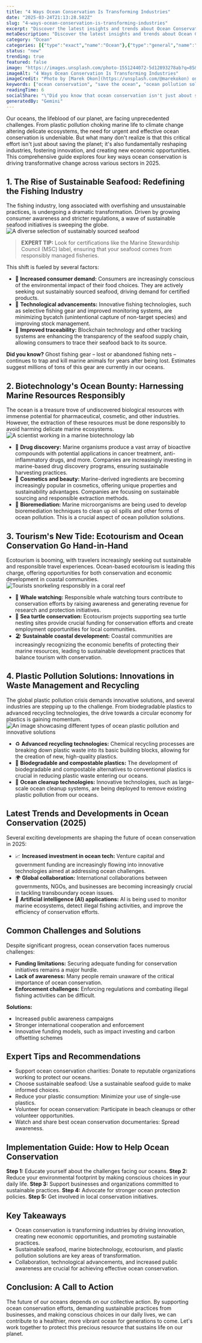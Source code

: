 ```yaml
---
title: "4 Ways Ocean Conservation Is Transforming Industries"
date: "2025-03-24T21:13:28.582Z"
slug: "4-ways-ocean-conservation-is-transforming-industries"
excerpt: "Discover the latest insights and trends about Ocean Conservation. This comprehensive guide covers everything you need to know about Ocean Conservation in 2025."
metaDescription: "Discover the latest insights and trends about Ocean Conservation. This comprehensive guide covers everything you need to know about Ocean Conservation in 2..."
category: "Ocean"
categories: [{"type":"exact","name":"Ocean"},{"type":"general","name":"Policy"},{"type":"medium","name":"Marine Law"},{"type":"specific","name":"Fisheries Management"},{"type":"niche","name":"Bycatch Reduction"}]
status: "new"
trending: true
featured: false
image: "https://images.unsplash.com/photo-1551244072-5d12893278ab?q=85&w=1200&fit=max&fm=webp&auto=compress"
imageAlt: "4 Ways Ocean Conservation Is Transforming Industries"
imageCredit: "Photo by [Marek Okon](https://unsplash.com/@marekokon) on Unsplash"
keywords: ["ocean conservation", "save the ocean", "ocean pollution solutions", "marine conservation organizations", "protect ocean wildlife", "how to help ocean conservation", "ocean conservation charities", "sustainable seafood guide", "ocean conservation volunteer opportunities", "best ocean conservation documentaries"]
readingTime: 6
socialShare: "\"Did you know that ocean conservation isn't just about saving marine life – it's also revolutionizing industries and creating exciting new economic opportunities?  The future of our oceans is intertwined with our future.\""
generatedBy: "Gemini"
---
```




Our oceans, the lifeblood of our planet, are facing unprecedented challenges.  From plastic pollution choking marine life to climate change altering delicate ecosystems, the need for urgent and effective ocean conservation is undeniable. But what many don't realize is that this critical effort isn't just about saving the planet; it's also fundamentally reshaping industries, fostering innovation, and creating new economic opportunities. This comprehensive guide explores four key ways ocean conservation is driving transformative change across various sectors in 2025.

## 1. The Rise of Sustainable Seafood: Redefining the Fishing Industry

The fishing industry, long associated with overfishing and unsustainable practices, is undergoing a dramatic transformation.  Driven by growing consumer awareness and stricter regulations, a wave of sustainable seafood initiatives is sweeping the globe.  ![A diverse selection of sustainably sourced seafood](https://images.unsplash.com/photo-1575362247640-3c7f5079818d?q=85&w=1200&fit=max&fm=webp&auto=compress)

> **EXPERT TIP:** Look for certifications like the Marine Stewardship Council (MSC) label, ensuring that your seafood comes from responsibly managed fisheries.

This shift is fueled by several factors:

* 🎣 **Increased consumer demand:**  Consumers are increasingly conscious of the environmental impact of their food choices.  They are actively seeking out sustainably sourced seafood, driving demand for certified products.
* 🐠 **Technological advancements:**  Innovative fishing technologies, such as selective fishing gear and improved monitoring systems, are minimizing bycatch (unintentional capture of non-target species) and improving stock management.
* 🌊 **Improved traceability:** Blockchain technology and other tracking systems are enhancing the transparency of the seafood supply chain, allowing consumers to trace their seafood back to its source.

**Did you know?** Ghost fishing gear – lost or abandoned fishing nets – continues to trap and kill marine animals for years after being lost.  Estimates suggest millions of tons of this gear are currently in our oceans.

## 2.  Biotechnology's Ocean Bounty:  Harnessing Marine Resources Responsibly

The ocean is a treasure trove of undiscovered biological resources with immense potential for pharmaceutical, cosmetic, and other industries. However, the extraction of these resources must be done responsibly to avoid harming delicate marine ecosystems.  ![A scientist working in a marine biotechnology lab](https://images.unsplash.com/photo-1600418725276-a399595aac45?q=85&w=1200&fit=max&fm=webp&auto=compress)

* 🔬 **Drug discovery:** Marine organisms produce a vast array of bioactive compounds with potential applications in cancer treatment, anti-inflammatory drugs, and more.  Companies are increasingly investing in marine-based drug discovery programs, ensuring sustainable harvesting practices.
* 🧴 **Cosmetics and beauty:**  Marine-derived ingredients are becoming increasingly popular in cosmetics, offering unique properties and sustainability advantages.  Companies are focusing on sustainable sourcing and responsible extraction methods.
* 🌱 **Bioremediation:**  Marine microorganisms are being used to develop bioremediation techniques to clean up oil spills and other forms of ocean pollution. This is a crucial aspect of ocean pollution solutions.

## 3.  Tourism's New Tide:  Ecotourism and Ocean Conservation Go Hand-in-Hand

Ecotourism is booming, with travelers increasingly seeking out sustainable and responsible travel experiences.  Ocean-based ecotourism is leading this charge, offering opportunities for both conservation and economic development in coastal communities. ![Tourists snorkeling responsibly in a coral reef](https://images.unsplash.com/photo-1621992236976-b3a784f109fa?q=85&w=1200&fit=max&fm=webp&auto=compress)

* 🐳 **Whale watching:** Responsible whale watching tours contribute to conservation efforts by raising awareness and generating revenue for research and protection initiatives.
* 🐢 **Sea turtle conservation:**  Ecotourism projects supporting sea turtle nesting sites provide crucial funding for conservation efforts and create employment opportunities for local communities.
* 🏖️ **Sustainable coastal development:**  Coastal communities are increasingly recognizing the economic benefits of protecting their marine resources, leading to sustainable development practices that balance tourism with conservation.

## 4.  Plastic Pollution Solutions:  Innovations in Waste Management and Recycling

The global plastic pollution crisis demands innovative solutions, and several industries are stepping up to the challenge.  From biodegradable plastics to advanced recycling technologies, the drive towards a circular economy for plastics is gaining momentum. ![An image showcasing different types of ocean plastic pollution and innovative solutions](https://images.unsplash.com/photo-1588803103006-2822e4b2619d?q=85&w=1200&fit=max&fm=webp&auto=compress)

* ♻️ **Advanced recycling technologies:**  Chemical recycling processes are breaking down plastic waste into its basic building blocks, allowing for the creation of new, high-quality plastics.
* 🌱 **Biodegradable and compostable plastics:**  The development of biodegradable and compostable alternatives to conventional plastics is crucial in reducing plastic waste entering our oceans.
* 🌊 **Ocean cleanup technologies:**  Innovative technologies, such as large-scale ocean cleanup systems, are being deployed to remove existing plastic pollution from our oceans.

## Latest Trends and Developments in Ocean Conservation (2025)

Several exciting developments are shaping the future of ocean conservation in 2025:

* 📈 **Increased investment in ocean tech:**  Venture capital and government funding are increasingly flowing into innovative technologies aimed at addressing ocean challenges.
* 🌍 **Global collaboration:**  International collaborations between governments, NGOs, and businesses are becoming increasingly crucial in tackling transboundary ocean issues.
* 🔬 **Artificial intelligence (AI) applications:**  AI is being used to monitor marine ecosystems, detect illegal fishing activities, and improve the efficiency of conservation efforts.

## Common Challenges and Solutions

Despite significant progress, ocean conservation faces numerous challenges:

* **Funding limitations:**  Securing adequate funding for conservation initiatives remains a major hurdle.
* **Lack of awareness:**  Many people remain unaware of the critical importance of ocean conservation.
* **Enforcement challenges:**  Enforcing regulations and combating illegal fishing activities can be difficult.

**Solutions:**

* Increased public awareness campaigns
* Stronger international cooperation and enforcement
* Innovative funding models, such as impact investing and carbon offsetting schemes

## Expert Tips and Recommendations

* Support ocean conservation charities: Donate to reputable organizations working to protect our oceans.
* Choose sustainable seafood:  Use a sustainable seafood guide to make informed choices.
* Reduce your plastic consumption:  Minimize your use of single-use plastics.
* Volunteer for ocean conservation:  Participate in beach cleanups or other volunteer opportunities.
* Watch and share best ocean conservation documentaries:  Spread awareness.

## Implementation Guide:  How to Help Ocean Conservation

**Step 1:**  Educate yourself about the challenges facing our oceans.
**Step 2:**  Reduce your environmental footprint by making conscious choices in your daily life.
**Step 3:**  Support businesses and organizations committed to sustainable practices.
**Step 4:**  Advocate for stronger ocean protection policies.
**Step 5:**  Get involved in local conservation initiatives.

## Key Takeaways

* Ocean conservation is transforming industries by driving innovation, creating new economic opportunities, and promoting sustainable practices.
* Sustainable seafood, marine biotechnology, ecotourism, and plastic pollution solutions are key areas of transformation.
* Collaboration, technological advancements, and increased public awareness are crucial for achieving effective ocean conservation.

## Conclusion:  A Call to Action

The future of our oceans depends on our collective action. By supporting ocean conservation efforts, demanding sustainable practices from businesses, and making conscious choices in our daily lives, we can contribute to a healthier, more vibrant ocean for generations to come.  Let's work together to protect this precious resource that sustains life on our planet.

